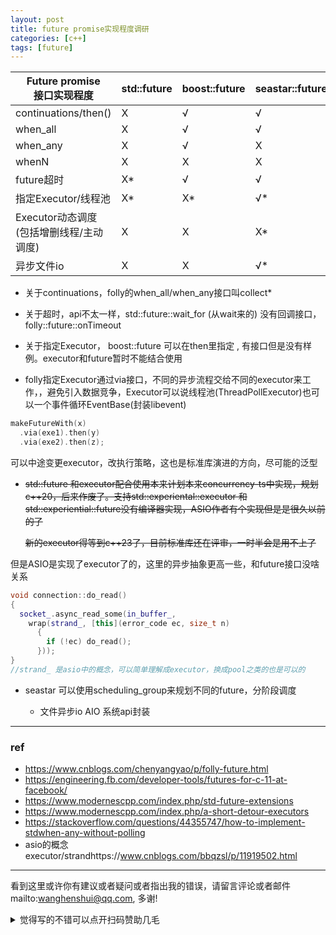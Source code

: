 ```yaml
---
layout: post
title: future promise实现程度调研
categories: [c++]
tags: [future]
---
```


 

| Future promise<br>接口实现程度              | std::future | boost::future | seastar::future | Folly::Future |
| ------------------------------------------- | ----------- | ------------- | --------------- | ------------- |
| continuations/then()                        | X           | √             | √               | √             |
| when_all                                    | X           | √             | √               | √*            |
| when_any                                    | X           | √             | X               | √             |
| whenN                                       | X           | X             | X               | √             |
| future超时                                  | X*          | √             | √               | √             |
| 指定Executor/线程池                         | X*          | X*            | √*              | √             |
| Executor动态调度<br>(包括增删线程/主动调度) | X           | X             | X*              | X*            |
| 异步文件io                                  | X           | X             | √*              | √*            |



- 关于continuations，folly的when_all/when_any接口叫collect*

- 关于超时，api不太一样，std::future::wait_for (从wait来的) 没有回调接口，folly::future::onTimeout

- 关于指定Executor， boost::future 可以在then里指定 , 有接口但是没有样例。executor和future暂时不能结合使用

  

- folly指定Executor通过via接口，不同的异步流程交给不同的executor来工作，，避免引入数据竞争，Executor可以说线程池(ThreadPollExecutor)也可以一个事件循环EventBase(封装libevent)

```c++
makeFutureWith(x)
  .via(exe1).then(y)
  .via(exe2).then(z);
```

可以中途变更executor，改执行策略，这也是标准库演进的方向，尽可能的泛型

- ~~std::future 和executor配合使用本来计划本来concurrency-ts中实现，规划c++20，后来作废了。支持std::experiental::executor 和std::experiential::future没有编译器实现，ASIO作者有个实现但是是很久以前的了~~

  ~~新的executor得等到c++23了，目前标准库还在评审，一时半会是用不上了~~

但是ASIO是实现了executor了的，这里的异步抽象更高一些，和future接口没啥关系

```c++
void connection::do_read() 
{
  socket_.async_read_some(in_buffer_, 
    wrap(strand_, [this](error_code ec, size_t n)
      {
        if (!ec) do_read();
      }));
}
//strand_ 是asio中的概念，可以简单理解成executor，换成pool之类的也是可以的 
```

- seastar 可以使用scheduling_group来规划不同的future，分阶段调度

  - 文件异步io AIO 系统api封装



---

### ref

- https://www.cnblogs.com/chenyangyao/p/folly-future.html
- https://engineering.fb.com/developer-tools/futures-for-c-11-at-facebook/
- https://www.modernescpp.com/index.php/std-future-extensions
- https://www.modernescpp.com/index.php/a-short-detour-executors
- https://stackoverflow.com/questions/44355747/how-to-implement-stdwhen-any-without-polling
- asio的概念 executor/strandhttps://www.cnblogs.com/bbqzsl/p/11919502.html




---

看到这里或许你有建议或者疑问或者指出我的错误，请留言评论或者邮件mailto:wanghenshui@qq.com, 多谢! 
<details>
<summary>觉得写的不错可以点开扫码赞助几毛</summary>
![微信转账](https://wanghenshui.github.io/assets/wepay.png)
</details>